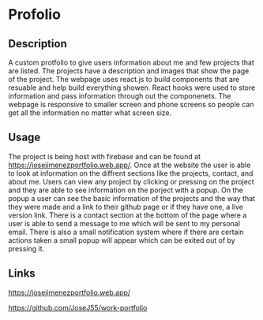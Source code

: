 # Profolio

## Description

A custom protfolio to give users information about me and few projects that are
listed. The projects have a description and images that show the page of the
project. The webpage uses react.js to build components that are resuable and
help build everything showen. React hooks were used to store information and
pass information through out the componenets. The webpage is responsive to
smaller screen and phone screens so people can get all the information no matter
what screen size. 

## Usage

The project is being host with firebase and can be found at
https://josejimenezportfolio.web.app/. Once at the website the user is able to
look at information on the diffrent sections like the projects, contact, and
about me. Users can view any project by clicking or pressing on the project and
they are able to see information on the porject with a popup. On the popup a
user can see the basic information of the projects and the way that they were
made and a link to their github page or if they have one, a live version link.
There is a contact section at the bottom of the page where a user is able to
send a message to me which will be sent to my personal email. There is also a
small notification system where if there are certain actions taken a small popup
will appear which can be exited out of by pressing it.

## Links 

https://josejimenezportfolio.web.app/

https://github.com/JoseJ55/work-portfolio
